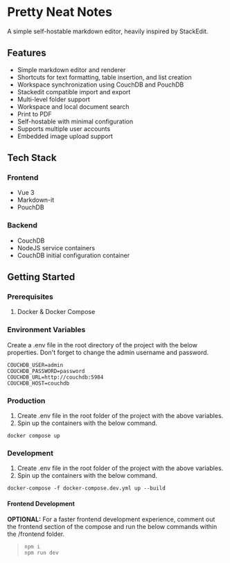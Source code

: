# Pretty Neat Notes
A simple self-hostable markdown editor, heavily inspired by StackEdit. 

## Features
- Simple markdown editor and renderer
- Shortcuts for text formatting, table insertion, and list creation 
- Workspace synchronization using CouchDB and PouchDB
- Stackedit compatible import and export
- Multi-level folder support
- Workspace and local document search
- Print to PDF 
- Self-hostable with minimal configuration
- Supports multiple user accounts
- Embedded image upload support

## Tech Stack
### Frontend 
- Vue 3 
- Markdown-it
- PouchDB 

### Backend
- CouchDB 
- NodeJS service containers
- CouchDB initial configuration container

## Getting Started
### Prerequisites
1. Docker & Docker Compose

### Environment Variables
Create a .env file in the root directory of the project with the below properties. Don't forget to change the admin username and password.
```
COUCHDB_USER=admin
COUCHDB_PASSWORD=password
COUCHDB_URL=http://couchdb:5984
COUCHDB_HOST=couchdb
```

### Production
1. Create .env file in the root folder of the project with the above variables.
2. Spin up the containers with the below command.
```
docker compose up
```

### Development
1. Create .env file in the root folder of the project with the above variables.
2. Spin up the containers with the below command.
```
docker-compose -f docker-compose.dev.yml up --build
```

#### Frontend Development
**OPTIONAL:** For a faster frontend development experience, comment out the frontend section of the compose and run the below commands within the /frontend folder.
> ```
> npm i
> npm run dev
> ```
